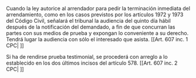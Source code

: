 Cuando la ley autorice al arrendador para pedir la terminación inmediata del arrendamiento, como en los casos previstos por los artículos 1972 y 1973 del Código Civil, señalará el tribunal la audiencia del quinto día hábil después de la notificación del demandado, a fin de que concurran las partes con sus medios de prueba y expongan lo conveniente a su derecho. Tendrá lugar la audiencia con sólo el interesado que asista. [[Art. 607 inc. 1 CPC| ]]

Si ha de rendirse prueba testimonial, se procederá con arreglo a lo establecido en los dos últimos incisos del artículo 578. [[Art. 607 inc. 2 CPC| ]]